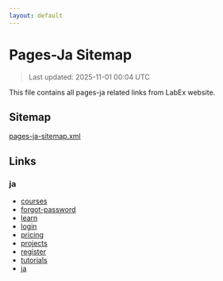 ```yaml
---
layout: default
---
```


# Pages-Ja Sitemap

> Last updated: 2025-11-01 00:04 UTC

This file contains all pages-ja related links from LabEx website.

## Sitemap

[pages-ja-sitemap.xml](https://labex.io/pages-ja-sitemap.xml)

## Links


### ja

- [courses](https://labex.io/ja/courses)
- [forgot-password](https://labex.io/ja/forgot-password)
- [learn](https://labex.io/ja/learn)
- [login](https://labex.io/ja/login)
- [pricing](https://labex.io/ja/pricing)
- [projects](https://labex.io/ja/projects)
- [register](https://labex.io/ja/register)
- [tutorials](https://labex.io/ja/tutorials)
- [ja](https://labex.io/ja)
